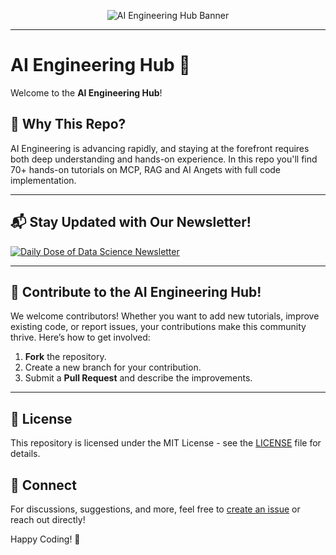 <p align="center">
  <img src="assets/ai-eng-hub.gif" alt="AI Engineering Hub Banner">
</p>

---

# AI Engineering Hub 🚀
Welcome to the **AI Engineering Hub**!

## 🌟 Why This Repo?

AI Engineering is advancing rapidly, and staying at the forefront requires both deep understanding and hands-on experience. In this repo you'll find 70+ hands-on tutorials on MCP, RAG and AI Angets with full code implementation.

---
## 📬 Stay Updated with Our Newsletter!

[![Daily Dose of Data Science Newsletter](https://github.com/patchy631/ai-engineering/blob/main/resources/join_ddods.png)](https://join.dailydoseofds.com)

---

## 📢 Contribute to the AI Engineering Hub!
We welcome contributors! Whether you want to add new tutorials, improve existing code, or report issues, your contributions make this community thrive. Here’s how to get involved:
1. **Fork** the repository.
2. Create a new branch for your contribution.
3. Submit a **Pull Request** and describe the improvements.

---

## 📜 License
This repository is licensed under the MIT License - see the [LICENSE](LICENSE) file for details.

## 💬 Connect
For discussions, suggestions, and more, feel free to [create an issue](https://github.com/patchy631/ai-engineering/issues) or reach out directly!

Happy Coding! 🎉
